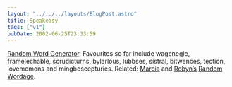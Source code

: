 ```yaml
---
layout: "../../../layouts/BlogPost.astro"
title: Speakeasy
tags: ["v1"]
pubDate: 2002-06-25T23:33:59
---
```


[Random Word Generator][1]. Favourites so far include wagenegle, framelechable, scrudicturns, bylarlous, lubbses, sistral, bitwences, tection, lovememons and mingboscepturies. Related: [Marcia][2] and [Robyn&#8217;s][3] [Random Wordage][4].

[1]: http://www.fourteenminutes.com/fun/words/ "Random Word Generator from fourteenminutes"
[2]: http://www.dutchbint.org/ "Dutchbint"
[3]: http://www.orbyn.com/cult/ "The Cult"
[4]: http://www.dutchbint.org/xl.php?2001/01/27.php "Random Wordage"
